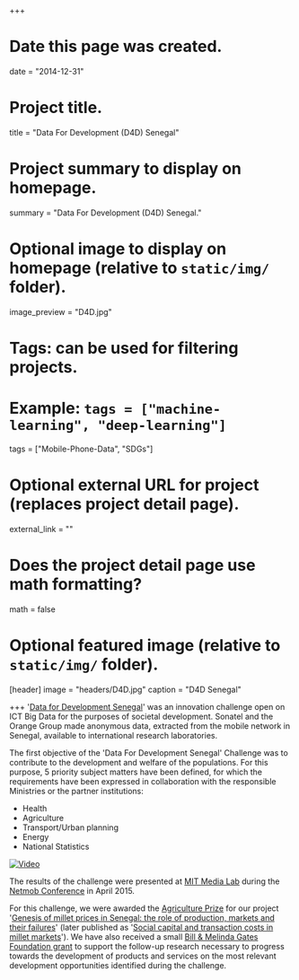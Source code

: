 +++
# Date this page was created.
date = "2014-12-31"

# Project title.
title = "Data For Development (D4D) Senegal"

# Project summary to display on homepage.
summary = "Data For Development (D4D) Senegal."

# Optional image to display on homepage (relative to `static/img/` folder).
image_preview = "D4D.jpg"

# Tags: can be used for filtering projects.
# Example: `tags = ["machine-learning", "deep-learning"]`
tags = ["Mobile-Phone-Data", "SDGs"]

# Optional external URL for project (replaces project detail page).
external_link = ""

# Does the project detail page use math formatting?
math = false

# Optional featured image (relative to `static/img/` folder).
[header]
image = "headers/D4D.jpg"
caption = "D4D Senegal"

+++
'[Data for Development Senegal](http://www.d4d.orange.com/en/Accueil)' was an innovation challenge open on ICT Big Data for the purposes of societal development. Sonatel and the Orange Group made anonymous data, extracted from the mobile network in Senegal, available to international research laboratories.

The first objective of the 'Data For Development Senegal' Challenge was to contribute to the development and welfare of the populations. For this purpose, 5 priority subject matters have been defined, for which the requirements have been expressed in collaboration with the responsible Ministries or the partner institutions:
	
* Health
* Agriculture
* Transport/Urban planning
* Energy
* National Statistics

[![Video](http://www.dailymotion.com/thumbnail/320x240/video/x2ptl10)](http://dai.ly/x2ptl10)

The results of the challenge were presented at [MIT Media Lab](https://www.media.mit.edu/) during the [Netmob Conference](http://netmob.org/www15/index.html) in April 2015.

For this challenge, we were awarded the [Agriculture Prize](http://d4d.orange.com/content/download/43330/405662/version/3/file/D4Dchallenge_leaflet_A4_V2Eweblite.pdf) for our project '[Genesis of millet prices in Senegal: the role of production, markets and their failures](http://damien-c-jacques.rbind.io/publication/jacques-2015-millet-prices-netmob-d4d/)' (later published as '[Social capital and transaction costs in millet markets](http://damien-c-jacques.rbind.io/publication/jacques-2018-social-capital/)'). We have also received a small [Bill & Melinda Gates Foundation grant](https://www.gatesfoundation.org/How-We-Work/Quick-Links/Grants-Database/Grants/2014/10/OPP1114791) to support the follow-up research necessary to progress towards the development of products and services on the most relevant development opportunities identified during the challenge.
